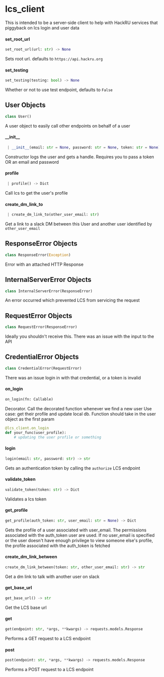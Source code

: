 <a name="lcs_client"></a>
# lcs\_client

This is intended to be a server-side client to help with HackRU services that piggyback on lcs login and user data

<a name="lcs_client.set_root_url"></a>
#### set\_root\_url

```python
set_root_url(url: str) -> None
```

Sets root url. defaults to `https://api.hackru.org`

<a name="lcs_client.set_testing"></a>
#### set\_testing

```python
set_testing(testing: bool) -> None
```

Whether or not to use test endpoint, defaults to `False`

<a name="lcs_client.User"></a>
## User Objects

```python
class User()
```

A user object to easily call other endpoints on behalf of a user

<a name="lcs_client.User.__init__"></a>
#### \_\_init\_\_

```python
 | __init__(email: str = None, password: str = None, token: str = None) -> None
```

Constructor logs the user and gets a handle. Requires you to pass a token OR an email and password

<a name="lcs_client.User.profile"></a>
#### profile

```python
 | profile() -> Dict
```

Call lcs to get the user's profile

<a name="lcs_client.User.create_dm_link_to"></a>
#### create\_dm\_link\_to

```python
 | create_dm_link_to(other_user_email: str)
```

Get a link to a slack DM between this User and another user identified by `other_user_email`

<a name="lcs_client.ResponseError"></a>
## ResponseError Objects

```python
class ResponseError(Exception)
```

Error with an attached HTTP Response

<a name="lcs_client.InternalServerError"></a>
## InternalServerError Objects

```python
class InternalServerError(ResponseError)
```

An error occurred which prevented LCS from servicing the request

<a name="lcs_client.RequestError"></a>
## RequestError Objects

```python
class RequestError(ResponseError)
```

Ideally you shouldn't receive this. There was an issue with the input to the API

<a name="lcs_client.CredentialError"></a>
## CredentialError Objects

```python
class CredentialError(RequestError)
```

There was an issue login in with that credential, or a token is invalid

<a name="lcs_client.on_login"></a>
#### on\_login

```python
on_login(fn: Callable)
```

Decorator. Call the decorated function whenever we find a new user
Use case: get their profile and update local db.
Function should take in the user object as the first param

```python
@lcs_client.on_login
def your_func(user_profile):
    # updating the user profile or something
```

<a name="lcs_client.login"></a>
#### login

```python
login(email: str, password: str) -> str
```

Gets an authentication token by calling the `authorize` LCS endpoint

<a name="lcs_client.validate_token"></a>
#### validate\_token

```python
validate_token(token: str) -> Dict
```

Validates a lcs token

<a name="lcs_client.get_profile"></a>
#### get\_profile

```python
get_profile(auth_token: str, user_email: str = None) -> Dict
```

Gets the profile of a user associated with user_email. The permissions associated with the auth_token user are used.
If no user_email is specified or the user doesn't have enough privilege to view someone else's profile,
the profile associated with the auth_token is fetched

<a name="lcs_client.create_dm_link_between"></a>
#### create\_dm\_link\_between

```python
create_dm_link_between(token: str, other_user_email: str) -> str
```

Get a dm link to talk with another user on slack

<a name="lcs_client.get_base_url"></a>
#### get\_base\_url

```python
get_base_url() -> str
```

Get the LCS base url

<a name="lcs_client.get"></a>
#### get

```python
get(endpoint: str, *args, **kwargs) -> requests.models.Response
```

Performs a GET request to a LCS endpoint

<a name="lcs_client.post"></a>
#### post

```python
post(endpoint: str, *args, **kwargs) -> requests.models.Response
```

Performs a POST request to a LCS endpoint

